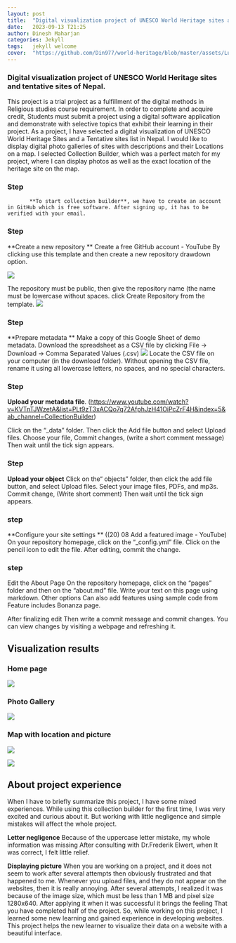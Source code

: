 ```yaml
---
layout: post
title:  "Digital visualization project of UNESCO World Heritage sites and tentative sites of Nepal"
date:   2023-09-13 T21:25
author: Dinesh Maharjan
categories: Jekyll
tags:	jekyll welcome
cover:  "https://github.com/Din977/world-heritage/blob/master/assets/Lumbini.jpg"
---
```

### Digital visualization project of UNESCO World Heritage sites and tentative sites of Nepal.


This project is a trial project as a fulfillment of the digital methods in Religious studies course requirement. In order to complete and acquire credit, Students must submit a project using a digital software application and demonstrate with selective topics that exhibit their learning in their project.
As a project, I have selected a digital visualization of UNESCO World Heritage Sites and a Tentative sites list in Nepal.  I would like to display digital photo galleries of sites with descriptions and their Locations on a map. I selected Collection Builder, which was a perfect match for my project, where I can display photos as well as the exact location of the heritage site on the map.

### Step
           **To start collection builder**, we have to create an account in GitHub which is free software. After signing up, it has to be verified with your email.
### Step
**Create a new repository ** Create a free GitHub account - YouTube
By clicking use this template and then create a new repository drawdown option.

![](https://github.com/Din977/world-heritage/blob/master/assets/create.jpg?raw=true)


The repository must be public, then give the repository name (the name must be lowercase without spaces.  click Create Repository from the template.
![](https://github.com/Din977/world-heritage/blob/master/assets/webid.jpg?raw=true)
### Step
**Prepare metadata **
Make a copy of this Google Sheet of demo metadata.
Download the spreadsheet as a CSV file by clicking File → Download → Comma Separated Values (.csv)
![](https://github.com/Din977/world-heritage/blob/master/assets/csv.jpg?raw=true)
Locate the CSV file on your computer (in the download folder).
Without opening the CSV file, rename it using all lowercase letters, no spaces, and no special characters.
### Step
**Upload your metadata file**. (https://www.youtube.com/watch?v=KVTnTJWzetA&list=PLt9zT3xACQo7q72AfphJzH41OiPcZrF4H&index=5&ab_channel=CollectionBuilder)

Click on the “_data” folder. Then click the Add file button and select Upload files.
Choose your file,
Commit changes, (write a short comment message)
Then wait until the tick sign appears.

### Step 
**Upload your object**
Click on the“ objects” folder, then click the add file button, and select Upload files.
Select your image files, PDFs, and mp3s.
Commit change, (Write short comment)
Then wait until the tick sign appears.


### step
**Configure your site settings ** ((20) 08 Add a featured image - YouTube)
On your repository homepage, click on the “_config.yml” file.
Click on the pencil icon to edit the file.
After editing, commit the change.

### step 
Edit the About Page
On the repository homepage, click on the “pages” folder and then on the “about.md” file.
Write your text on this page using markdown.
Other options
Can also add features using sample code from Feature includes Bonanza page.

After finalizing edit 
Then write a commit message and commit changes.
 You can view changes by visiting a webpage and refreshing it.

## Visualization results
### Home page
![](https://github.com/Din977/world-heritage/blob/master/assets/homepage.jpg?raw=true)

### Photo Gallery
![](https://github.com/Din977/world-heritage/blob/master/assets/Gallary.jpg?raw=true)

### Map with location and picture
![](https://github.com/Din977/world-heritage/blob/master/assets/map.jpg?raw=true)

![](https://github.com/Din977/world-heritage/blob/master/assets/mapphoto.jpg?raw=true) 


## About project experience
When I have to briefly summarize this project, I have some mixed experiences. While using this collection builder for the first time, I was very excited and curious about it. But working with little negligence and simple mistakes will affect the whole project.

**Letter negligence**
Because of the uppercase letter mistake, my whole information was missing
After consulting with Dr.Frederik Elwert, when It was correct, I felt little relief. 

**Displaying picture**
When you are working on a project, and it does not seem to work after several attempts then obviously frustrated and that happened to me. Whenever you upload files, and they do not appear on the websites, then it is really annoying. 
After several attempts, I realized it was because of the image size, which must be less than 1 MB and pixel size 1280x640. After applying it when it was successful it brings the feeling That you have completed half of the project.
So, while working on this project, I learned some new learning and gained experience in developing websites. This project helps the new learner to visualize their data on a website with a beautiful interface.  
